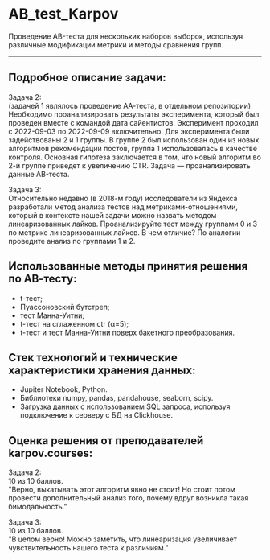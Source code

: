 # AB_test_Karpov
Проведение АB-теста для нескольких наборов выборок, используя различные модификации метрики и методы сравнения групп.
_______
## Подробное описание задачи:  
Задача 2:   
(задачей 1 являлось проведение АА-теста, в отдельном репозитории)  
Необходимо проанализировать результаты эксперимента, который был проведен вместе с командой дата сайентистов. Эксперимент проходил с 2022-09-03 по 2022-09-09 включительно. Для эксперимента были задействованы 2 и 1 группы. В группе 2 был использован один из новых алгоритмов рекомендации постов, группа 1 использовалась в качестве контроля. Основная гипотеза заключается в том, что новый алгоритм во 2-й группе приведет к увеличению CTR. Задача — проанализировать данные АB-теста.  

Задача 3:  
Относительно недавно (в 2018-м году) исследователи из Яндекса разработали метод анализа тестов над метриками-отношениями, который в контексте нашей задачи можно назвать методом линеаризованных лайков. Проанализируйте тест между группами 0 и 3 по метрике линеаризованных лайков. В чем отличие? По аналогии проведите анализ по группами 1 и 2.  

## Использованные методы принятия решения по АВ-тесту:
- t-тест; 
- Пуассоновский бутстреп;
- тест Манна-Уитни;
- t-тест на сглаженном ctr (α=5);
- t-тест и тест Манна-Уитни поверх бакетного преобразования.

## Стек технологий и технические характеристики хранения данных:
- Jupiter Notebook, Python.
- Библиотеки numpy, pandas, pandahouse, seaborn, scipy.
- Загрузка данных с использованием SQL запроса, используя подключение к серверу с БД на Clickhouse.

## Оценка решения от преподавателей karpov.courses:
Задача 2:  
10 из 10 баллов.  
"Верно, выкатывать этот алгоритм явно не стоит! Но стоит потом провести дополнительный анализ того, почему вдруг возникла такая бимодальность."   

Задача 3:  
10 из 10 баллов.  
"В целом верно! Можно заметить, что линеаризация увеличивает чувствительность нашего теста к различиям."
